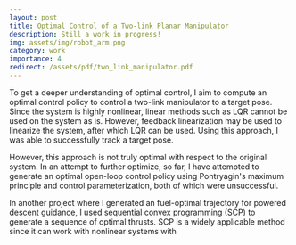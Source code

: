 ```yaml
---
layout: post
title: Optimal Control of a Two-link Planar Manipulator
description: Still a work in progress!
img: assets/img/robot_arm.png
category: work
importance: 4
redirect: /assets/pdf/two_link_manipulator.pdf
---
```

To get a deeper understanding of optimal control, I aim to compute an optimal control policy to control a two-link manipulator to a target pose. Since the system is highly nonlinear, linear methods such as LQR cannot be used on the system as is. However, feedback linearization may be used to linearize the system, after which LQR can be used. Using this approach, I was able to successfully track a target pose.

However, this approach is not truly optimal with respect to the original system. In an attempt to further optimize, so far, I have attempted to generate an optimal open-loop control policy using Pontryagin's maximum principle and control parameterization, both of which were unsuccessful. 

In another project where I generated an fuel-optimal trajectory for powered descent guidance, I used sequential convex programming (SCP) to generate a sequence of optimal thrusts. SCP is a widely applicable method since it can work with nonlinear systems with